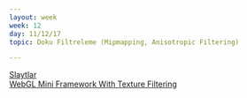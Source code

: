 ```yaml
---
layout: week
week: 12
day: 11/12/17
topic: Doku Filtreleme (Mipmapping, Anisotropic Filtering)

---
```

[Slaytlar](../files/bca611-cg/lecture12/cg-lecture12.pdf)   
[WebGL Mini Framework With Texture Filtering](../files/bca611-cg/lecture12/WebGLMiniFrameworkTextureFiltering.zip)    